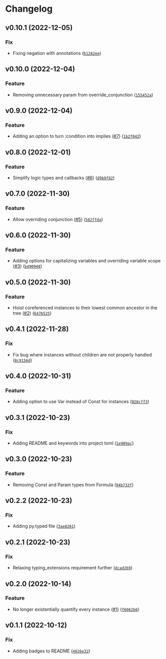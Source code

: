 # Changelog

<!--next-version-placeholder-->

## v0.10.1 (2022-12-05)
### Fix
* Fixing negation with annotations ([`61282ee`](https://github.com/chanind/amr-logic-converter/commit/61282ee2444bc345110613a8ac0fb9aded12cb57))

## v0.10.0 (2022-12-04)
### Feature
* Removing unnecessary param from override_conjunction ([`155452a`](https://github.com/chanind/amr-logic-converter/commit/155452a0c1df1bd4f461a3c0e1d49fd1d1e6aacd))

## v0.9.0 (2022-12-04)
### Feature
* Adding an option to turn :condition into implies ([#7](https://github.com/chanind/amr-logic-converter/issues/7)) ([`1b2f042`](https://github.com/chanind/amr-logic-converter/commit/1b2f0425a34a26828e7adf2f48df8c33eb42180e))

## v0.8.0 (2022-12-01)
### Feature
* Simplify logic types and callbacks ([#6](https://github.com/chanind/amr-logic-converter/issues/6)) ([`d9b9f82`](https://github.com/chanind/amr-logic-converter/commit/d9b9f822da5fe681ac50ae0ca9f8fbcc942a81ae))

## v0.7.0 (2022-11-30)
### Feature
* Allow overriding conjunction ([#5](https://github.com/chanind/amr-logic-converter/issues/5)) ([`582ffda`](https://github.com/chanind/amr-logic-converter/commit/582ffdadabb3774ac41d9e1234e26fb9f8f3dab1))

## v0.6.0 (2022-11-30)
### Feature
* Adding options for capitalizing variables and overriding variable scope ([#3](https://github.com/chanind/amr-logic-converter/issues/3)) ([`b490948`](https://github.com/chanind/amr-logic-converter/commit/b49094878df6f696de9a7e4c5ffff30164435e1c))

## v0.5.0 (2022-11-30)
### Feature
* Hoist coreferenced instances to their lowest common ancestor in the tree ([#2](https://github.com/chanind/amr-logic-converter/issues/2)) ([`6476525`](https://github.com/chanind/amr-logic-converter/commit/64765255b042e27ad9d89c9aaea046e502e58fbf))

## v0.4.1 (2022-11-28)
### Fix
* Fix bug where instances without children are not properly handled ([`8c9156d`](https://github.com/chanind/amr-logic-converter/commit/8c9156d80d49742c6d851b3e3885735c5b69e7e6))

## v0.4.0 (2022-10-31)
### Feature
* Adding option to use Var instead of Const for instances ([`028cff3`](https://github.com/chanind/amr-logic-converter/commit/028cff33284e233126be0c372c24d04a335f42eb))

## v0.3.1 (2022-10-23)
### Fix
* Adding README and keywords into project toml ([`1e909ac`](https://github.com/chanind/amr-logic-converter/commit/1e909ac155ba89b14566eee6fe8ce040e7c64366))

## v0.3.0 (2022-10-23)
### Feature
* Removing Const and Param types from Formula ([`94b733f`](https://github.com/chanind/amr-logic-converter/commit/94b733f5b8dfa9e5098049cdfe08461bed697421))

## v0.2.2 (2022-10-23)
### Fix
* Adding py.typed file ([`3ae0201`](https://github.com/chanind/amr-logic-converter/commit/3ae0201bbf67e5db0692b9101bc7aa9e74525d07))

## v0.2.1 (2022-10-23)
### Fix
* Relaxing typing_extensions requirement further ([`dcad269`](https://github.com/chanind/amr-logic-converter/commit/dcad269b8495bf3287f0fff0fa26f3806114635b))

## v0.2.0 (2022-10-14)
### Feature
* No longer existentially quantify every instance ([#1](https://github.com/chanind/amr-logic-converter/issues/1)) ([`f6062b6`](https://github.com/chanind/amr-logic-converter/commit/f6062b6cd5fa1824ec7d15d445c2d2228c118a9b))

## v0.1.1 (2022-10-12)
### Fix
* Adding badges to README ([`4026e32`](https://github.com/chanind/amr-logic-converter/commit/4026e32e063d8f8774c293a2e752ffcff4a40560))

